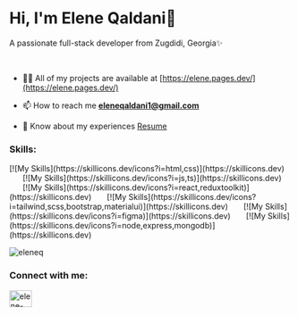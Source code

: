 # Hi, I'm Elene Qaldani👋</h1>

A passionate full-stack developer from Zugdidi, Georgia✨

<br/>

- 👨‍💻 All of my projects are available at [https://elene.pages.dev/](https://elene.pages.dev/)

- 📫 How to reach me **eleneqaldani1@gmail.com**

- 📄 Know about my experiences [Resume](https://www.dropbox.com/scl/fi/yapfe6ivrkoz2irk609cv/Elene_Qaldani_CV.pdf?rlkey=9n9nborkrbl6bptyyyn2pimto&dl=0)


<h3 align="left">Skills:</h3>
[![My Skills](https://skillicons.dev/icons?i=html,css)](https://skillicons.dev) &nbsp;&nbsp;&nbsp;&nbsp;&nbsp; [![My Skills](https://skillicons.dev/icons?i=js,ts)](https://skillicons.dev) &nbsp;&nbsp;&nbsp;&nbsp;&nbsp; [![My Skills](https://skillicons.dev/icons?i=react,reduxtoolkit)](https://skillicons.dev) &nbsp;&nbsp;&nbsp;&nbsp;&nbsp; [![My Skills](https://skillicons.dev/icons?i=tailwind,scss,bootstrap,materialui)](https://skillicons.dev) &nbsp;&nbsp;&nbsp;&nbsp;&nbsp; [![My Skills](https://skillicons.dev/icons?i=figma)](https://skillicons.dev) &nbsp;&nbsp;&nbsp;&nbsp;&nbsp; [![My Skills](https://skillicons.dev/icons?i=node,express,mongodb)](https://skillicons.dev) &nbsp;&nbsp;&nbsp;&nbsp;&nbsp;
<br/>

<p><img align="center" src="https://github-readme-stats.vercel.app/api/top-langs?username=eleneq&show_icons=true&locale=en&layout=compact" alt="eleneq" /></p>

<h3 align="left">Connect with me:</h3>
<p align="left">
<a href="https://linkedin.com/in/elene-qaldani" target="blank"><img align="center" src="https://raw.githubusercontent.com/rahuldkjain/github-profile-readme-generator/master/src/images/icons/Social/linked-in-alt.svg" alt="elene-qaldani" height="30" width="40" /></a>
</p>

